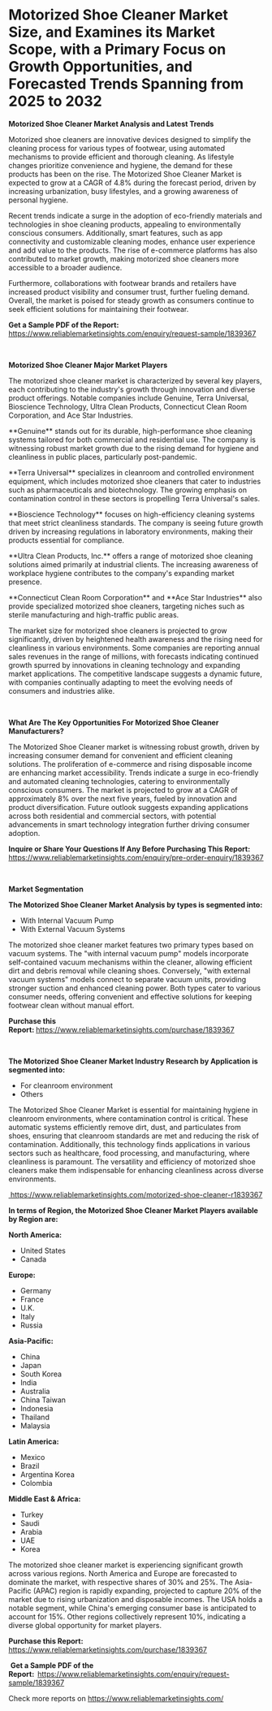 <p><h1>Motorized Shoe Cleaner Market Size, and Examines its Market Scope, with a Primary Focus on Growth Opportunities, and Forecasted Trends Spanning from 2025 to 2032</h1></p><p><strong>Motorized Shoe Cleaner Market Analysis and Latest Trends</strong></p>
<p><p>Motorized shoe cleaners are innovative devices designed to simplify the cleaning process for various types of footwear, using automated mechanisms to provide efficient and thorough cleaning. As lifestyle changes prioritize convenience and hygiene, the demand for these products has been on the rise. The Motorized Shoe Cleaner Market is expected to grow at a CAGR of 4.8% during the forecast period, driven by increasing urbanization, busy lifestyles, and a growing awareness of personal hygiene.</p><p>Recent trends indicate a surge in the adoption of eco-friendly materials and technologies in shoe cleaning products, appealing to environmentally conscious consumers. Additionally, smart features, such as app connectivity and customizable cleaning modes, enhance user experience and add value to the products. The rise of e-commerce platforms has also contributed to market growth, making motorized shoe cleaners more accessible to a broader audience. </p><p>Furthermore, collaborations with footwear brands and retailers have increased product visibility and consumer trust, further fueling demand. Overall, the market is poised for steady growth as consumers continue to seek efficient solutions for maintaining their footwear.</p></p>
<p><strong>Get a Sample PDF of the Report:&nbsp;</strong> <a href="https://www.reliablemarketinsights.com/enquiry/request-sample/1839367?utm_campaign=2183&utm_medium=2&utm_source=Github&utm_content=ia&utm_term=03032025&utm_id=motorized-shoe-cleaner">https://www.reliablemarketinsights.com/enquiry/request-sample/1839367</a></p>
<p>&nbsp;</p>
<p><strong>Motorized Shoe Cleaner Major Market Players</strong></p>
<p><p>The motorized shoe cleaner market is characterized by several key players, each contributing to the industry's growth through innovation and diverse product offerings. Notable companies include Genuine, Terra Universal, Bioscience Technology, Ultra Clean Products, Connecticut Clean Room Corporation, and Ace Star Industries.</p><p>**Genuine** stands out for its durable, high-performance shoe cleaning systems tailored for both commercial and residential use. The company is witnessing robust market growth due to the rising demand for hygiene and cleanliness in public places, particularly post-pandemic. </p><p>**Terra Universal** specializes in cleanroom and controlled environment equipment, which includes motorized shoe cleaners that cater to industries such as pharmaceuticals and biotechnology. The growing emphasis on contamination control in these sectors is propelling Terra Universal's sales.</p><p>**Bioscience Technology** focuses on high-efficiency cleaning systems that meet strict cleanliness standards. The company is seeing future growth driven by increasing regulations in laboratory environments, making their products essential for compliance.</p><p>**Ultra Clean Products, Inc.** offers a range of motorized shoe cleaning solutions aimed primarily at industrial clients. The increasing awareness of workplace hygiene contributes to the company's expanding market presence.</p><p>**Connecticut Clean Room Corporation** and **Ace Star Industries** also provide specialized motorized shoe cleaners, targeting niches such as sterile manufacturing and high-traffic public areas. </p><p>The market size for motorized shoe cleaners is projected to grow significantly, driven by heightened health awareness and the rising need for cleanliness in various environments. Some companies are reporting annual sales revenues in the range of millions, with forecasts indicating continued growth spurred by innovations in cleaning technology and expanding market applications. The competitive landscape suggests a dynamic future, with companies continually adapting to meet the evolving needs of consumers and industries alike.</p></p>
<p>&nbsp;</p>
<p><strong>What Are The Key Opportunities For Motorized Shoe Cleaner Manufacturers?</strong></p>
<p><p>The Motorized Shoe Cleaner market is witnessing robust growth, driven by increasing consumer demand for convenient and efficient cleaning solutions. The proliferation of e-commerce and rising disposable income are enhancing market accessibility. Trends indicate a surge in eco-friendly and automated cleaning technologies, catering to environmentally conscious consumers. The market is projected to grow at a CAGR of approximately 8% over the next five years, fueled by innovation and product diversification. Future outlook suggests expanding applications across both residential and commercial sectors, with potential advancements in smart technology integration further driving consumer adoption.</p></p>
<p><strong>Inquire or Share Your Questions If Any Before Purchasing This Report:</strong> <a href="https://www.reliablemarketinsights.com/enquiry/pre-order-enquiry/1839367?utm_campaign=2183&utm_medium=2&utm_source=Github&utm_content=ia&utm_term=03032025&utm_id=motorized-shoe-cleaner">https://www.reliablemarketinsights.com/enquiry/pre-order-enquiry/1839367</a></p>
<p>&nbsp;</p>
<p><strong>Market Segmentation</strong></p>
<p><strong>The Motorized Shoe Cleaner Market Analysis by types is segmented into:</strong></p>
<p><ul><li>With Internal Vacuum Pump</li><li>With External Vacuum Systems</li></ul></p>
<p><p>The motorized shoe cleaner market features two primary types based on vacuum systems. The "with internal vacuum pump" models incorporate self-contained vacuum mechanisms within the cleaner, allowing efficient dirt and debris removal while cleaning shoes. Conversely, "with external vacuum systems" models connect to separate vacuum units, providing stronger suction and enhanced cleaning power. Both types cater to various consumer needs, offering convenient and effective solutions for keeping footwear clean without manual effort.</p></p>
<p><strong>Purchase this Report:&nbsp;</strong><a href="https://www.reliablemarketinsights.com/purchase/1839367?utm_campaign=2183&utm_medium=2&utm_source=Github&utm_content=ia&utm_term=03032025&utm_id=motorized-shoe-cleaner">https://www.reliablemarketinsights.com/purchase/1839367</a></p>
<p>&nbsp;</p>
<p><strong>The Motorized Shoe Cleaner Market Industry Research by Application is segmented into:</strong></p>
<p><ul><li>For cleanroom environment</li><li>Others</li></ul></p>
<p><p>The Motorized Shoe Cleaner Market is essential for maintaining hygiene in cleanroom environments, where contamination control is critical. These automatic systems efficiently remove dirt, dust, and particulates from shoes, ensuring that cleanroom standards are met and reducing the risk of contamination. Additionally, this technology finds applications in various sectors such as healthcare, food processing, and manufacturing, where cleanliness is paramount. The versatility and efficiency of motorized shoe cleaners make them indispensable for enhancing cleanliness across diverse environments.</p></p>
<p><a href="https://www.reliablemarketinsights.com/motorized-shoe-cleaner-r1839367?utm_campaign=2183&utm_medium=2&utm_source=Github&utm_content=ia&utm_term=03032025&utm_id=motorized-shoe-cleaner">&nbsp;https://www.reliablemarketinsights.com/motorized-shoe-cleaner-r1839367</a></p>
<p><strong>In terms of Region, the Motorized Shoe Cleaner Market Players available by Region are:</strong></p>
<p>
    <p> <strong> North America: </strong>
        <ul>
            <li>United States</li>
            <li>Canada</li>
        </ul>
        </p> 
    <p> <strong> Europe: </strong>
        <ul>
            <li>Germany</li>
            <li>France</li>
            <li>U.K.</li>
            <li>Italy</li>
            <li>Russia</li>
        </ul>
        </p> 
    <p> <strong> Asia-Pacific: </strong>
        <ul>
            <li>China</li>
            <li>Japan</li>
            <li>South Korea</li>
            <li>India</li>
            <li>Australia</li>
            <li>China Taiwan</li>
            <li>Indonesia</li>
            <li>Thailand</li>
            <li>Malaysia</li>
        </ul>
        </p> 
    <p> <strong> Latin America: </strong>
        <ul>
            <li>Mexico</li>
            <li>Brazil</li>
            <li>Argentina Korea</li>
            <li>Colombia</li>
        </ul>
        </p> 
    <p> <strong> Middle East & Africa: </strong>
        <ul>
            <li>Turkey</li>
            <li>Saudi</li>
            <li>Arabia</li>
            <li>UAE</li>
            <li>Korea</li>
        </ul>
    </p>
    </p>
<p><p>The motorized shoe cleaner market is experiencing significant growth across various regions. North America and Europe are forecasted to dominate the market, with respective shares of 30% and 25%. The Asia-Pacific (APAC) region is rapidly expanding, projected to capture 20% of the market due to rising urbanization and disposable incomes. The USA holds a notable segment, while China's emerging consumer base is anticipated to account for 15%. Other regions collectively represent 10%, indicating a diverse global opportunity for market players.</p></p>
<p><strong>Purchase this Report: </strong><a href="https://www.reliablemarketinsights.com/purchase/1839367?utm_campaign=2183&utm_medium=2&utm_source=Github&utm_content=ia&utm_term=03032025&utm_id=motorized-shoe-cleaner">https://www.reliablemarketinsights.com/purchase/1839367</a></p>
<p>&nbsp;<strong>Get a Sample PDF of the Report:&nbsp;&nbsp;</strong><a href="https://www.reliablemarketinsights.com/enquiry/request-sample/1839367?utm_campaign=2183&utm_medium=2&utm_source=Github&utm_content=ia&utm_term=03032025&utm_id=motorized-shoe-cleaner">https://www.reliablemarketinsights.com/enquiry/request-sample/1839367</a></p>
<p><strong></strong></p>
<p>Check more reports on <a href="https://www.reliablemarketinsights.com/?utm_campaign=2183&utm_medium=2&utm_source=Github&utm_content=ia&utm_term=03032025&utm_id=motorized-shoe-cleaner">https://www.reliablemarketinsights.com/</a></p>